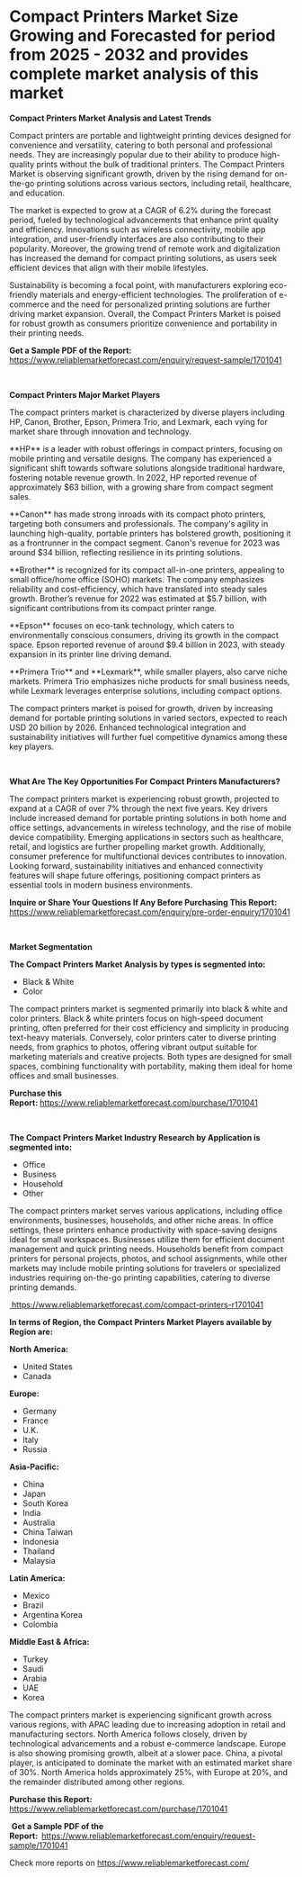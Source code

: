 <p><h1>Compact Printers Market Size Growing and Forecasted for period from 2025 - 2032 and provides complete market analysis of this market</h1></p><p><strong>Compact Printers Market Analysis and Latest Trends</strong></p>
<p><p>Compact printers are portable and lightweight printing devices designed for convenience and versatility, catering to both personal and professional needs. They are increasingly popular due to their ability to produce high-quality prints without the bulk of traditional printers. The Compact Printers Market is observing significant growth, driven by the rising demand for on-the-go printing solutions across various sectors, including retail, healthcare, and education.</p><p>The market is expected to grow at a CAGR of 6.2% during the forecast period, fueled by technological advancements that enhance print quality and efficiency. Innovations such as wireless connectivity, mobile app integration, and user-friendly interfaces are also contributing to their popularity. Moreover, the growing trend of remote work and digitalization has increased the demand for compact printing solutions, as users seek efficient devices that align with their mobile lifestyles.</p><p>Sustainability is becoming a focal point, with manufacturers exploring eco-friendly materials and energy-efficient technologies. The proliferation of e-commerce and the need for personalized printing solutions are further driving market expansion. Overall, the Compact Printers Market is poised for robust growth as consumers prioritize convenience and portability in their printing needs.</p></p>
<p><strong>Get a Sample PDF of the Report:&nbsp;</strong> <a href="https://www.reliablemarketforecast.com/enquiry/request-sample/1701041?utm_campaign=2298&utm_medium=2&utm_source=Github&utm_content=ia&utm_term=18022025&utm_id=compact-printers">https://www.reliablemarketforecast.com/enquiry/request-sample/1701041</a></p>
<p>&nbsp;</p>
<p><strong>Compact Printers Major Market Players</strong></p>
<p><p>The compact printers market is characterized by diverse players including HP, Canon, Brother, Epson, Primera Trio, and Lexmark, each vying for market share through innovation and technology.</p><p>**HP** is a leader with robust offerings in compact printers, focusing on mobile printing and versatile designs. The company has experienced a significant shift towards software solutions alongside traditional hardware, fostering notable revenue growth. In 2022, HP reported revenue of approximately $63 billion, with a growing share from compact segment sales.</p><p>**Canon** has made strong inroads with its compact photo printers, targeting both consumers and professionals. The company's agility in launching high-quality, portable printers has bolstered growth, positioning it as a frontrunner in the compact segment. Canon's revenue for 2023 was around $34 billion, reflecting resilience in its printing solutions.</p><p>**Brother** is recognized for its compact all-in-one printers, appealing to small office/home office (SOHO) markets. The company emphasizes reliability and cost-efficiency, which have translated into steady sales growth. Brother’s revenue for 2022 was estimated at $5.7 billion, with significant contributions from its compact printer range.</p><p>**Epson** focuses on eco-tank technology, which caters to environmentally conscious consumers, driving its growth in the compact space. Epson reported revenue of around $9.4 billion in 2023, with steady expansion in its printer line driving demand.</p><p>**Primera Trio** and **Lexmark**, while smaller players, also carve niche markets. Primera Trio emphasizes niche products for small business needs, while Lexmark leverages enterprise solutions, including compact options.</p><p>The compact printers market is poised for growth, driven by increasing demand for portable printing solutions in varied sectors, expected to reach USD 20 billion by 2026. Enhanced technological integration and sustainability initiatives will further fuel competitive dynamics among these key players.</p></p>
<p>&nbsp;</p>
<p><strong>What Are The Key Opportunities For Compact Printers Manufacturers?</strong></p>
<p><p>The compact printers market is experiencing robust growth, projected to expand at a CAGR of over 7% through the next five years. Key drivers include increased demand for portable printing solutions in both home and office settings, advancements in wireless technology, and the rise of mobile device compatibility. Emerging applications in sectors such as healthcare, retail, and logistics are further propelling market growth. Additionally, consumer preference for multifunctional devices contributes to innovation. Looking forward, sustainability initiatives and enhanced connectivity features will shape future offerings, positioning compact printers as essential tools in modern business environments.</p></p>
<p><strong>Inquire or Share Your Questions If Any Before Purchasing This Report:</strong> <a href="https://www.reliablemarketforecast.com/enquiry/pre-order-enquiry/1701041?utm_campaign=2298&utm_medium=2&utm_source=Github&utm_content=ia&utm_term=18022025&utm_id=compact-printers">https://www.reliablemarketforecast.com/enquiry/pre-order-enquiry/1701041</a></p>
<p>&nbsp;</p>
<p><strong>Market Segmentation</strong></p>
<p><strong>The Compact Printers Market Analysis by types is segmented into:</strong></p>
<p><ul><li>Black & White</li><li>Color</li></ul></p>
<p><p>The compact printers market is segmented primarily into black & white and color printers. Black & white printers focus on high-speed document printing, often preferred for their cost efficiency and simplicity in producing text-heavy materials. Conversely, color printers cater to diverse printing needs, from graphics to photos, offering vibrant output suitable for marketing materials and creative projects. Both types are designed for small spaces, combining functionality with portability, making them ideal for home offices and small businesses.</p></p>
<p><strong>Purchase this Report:&nbsp;</strong><a href="https://www.reliablemarketforecast.com/purchase/1701041?utm_campaign=2298&utm_medium=2&utm_source=Github&utm_content=ia&utm_term=18022025&utm_id=compact-printers">https://www.reliablemarketforecast.com/purchase/1701041</a></p>
<p>&nbsp;</p>
<p><strong>The Compact Printers Market Industry Research by Application is segmented into:</strong></p>
<p><ul><li>Office</li><li>Business</li><li>Household</li><li>Other</li></ul></p>
<p><p>The compact printers market serves various applications, including office environments, businesses, households, and other niche areas. In office settings, these printers enhance productivity with space-saving designs ideal for small workspaces. Businesses utilize them for efficient document management and quick printing needs. Households benefit from compact printers for personal projects, photos, and school assignments, while other markets may include mobile printing solutions for travelers or specialized industries requiring on-the-go printing capabilities, catering to diverse printing demands.</p></p>
<p><a href="https://www.reliablemarketforecast.com/compact-printers-r1701041?utm_campaign=2298&utm_medium=2&utm_source=Github&utm_content=ia&utm_term=18022025&utm_id=compact-printers">&nbsp;https://www.reliablemarketforecast.com/compact-printers-r1701041</a></p>
<p><strong>In terms of Region, the Compact Printers Market Players available by Region are:</strong></p>
<p>
    <p> <strong> North America: </strong>
        <ul>
            <li>United States</li>
            <li>Canada</li>
        </ul>
        </p> 
    <p> <strong> Europe: </strong>
        <ul>
            <li>Germany</li>
            <li>France</li>
            <li>U.K.</li>
            <li>Italy</li>
            <li>Russia</li>
        </ul>
        </p> 
    <p> <strong> Asia-Pacific: </strong>
        <ul>
            <li>China</li>
            <li>Japan</li>
            <li>South Korea</li>
            <li>India</li>
            <li>Australia</li>
            <li>China Taiwan</li>
            <li>Indonesia</li>
            <li>Thailand</li>
            <li>Malaysia</li>
        </ul>
        </p> 
    <p> <strong> Latin America: </strong>
        <ul>
            <li>Mexico</li>
            <li>Brazil</li>
            <li>Argentina Korea</li>
            <li>Colombia</li>
        </ul>
        </p> 
    <p> <strong> Middle East & Africa: </strong>
        <ul>
            <li>Turkey</li>
            <li>Saudi</li>
            <li>Arabia</li>
            <li>UAE</li>
            <li>Korea</li>
        </ul>
    </p>
    </p>
<p><p>The compact printers market is experiencing significant growth across various regions, with APAC leading due to increasing adoption in retail and manufacturing sectors. North America follows closely, driven by technological advancements and a robust e-commerce landscape. Europe is also showing promising growth, albeit at a slower pace. China, a pivotal player, is anticipated to dominate the market with an estimated market share of 30%. North America holds approximately 25%, with Europe at 20%, and the remainder distributed among other regions.</p></p>
<p><strong>Purchase this Report: </strong><a href="https://www.reliablemarketforecast.com/purchase/1701041?utm_campaign=2298&utm_medium=2&utm_source=Github&utm_content=ia&utm_term=18022025&utm_id=compact-printers">https://www.reliablemarketforecast.com/purchase/1701041</a></p>
<p>&nbsp;<strong>Get a Sample PDF of the Report:&nbsp;&nbsp;</strong><a href="https://www.reliablemarketforecast.com/enquiry/request-sample/1701041?utm_campaign=2298&utm_medium=2&utm_source=Github&utm_content=ia&utm_term=18022025&utm_id=compact-printers">https://www.reliablemarketforecast.com/enquiry/request-sample/1701041</a></p>
<p><strong></strong></p>
<p>Check more reports on <a href="https://www.reliablemarketforecast.com/?utm_campaign=2298&utm_medium=2&utm_source=Github&utm_content=ia&utm_term=18022025&utm_id=compact-printers">https://www.reliablemarketforecast.com/</a></p>